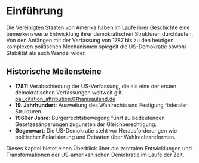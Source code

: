 # Einführung

Die Vereinigten Staaten von Amerika haben im Laufe ihrer Geschichte eine bemerkenswerte Entwicklung ihrer demokratischen Strukturen durchlaufen. Von den Anfängen mit der Verfassung von 1787 bis zu den heutigen komplexen politischen Mechanismen spiegelt die US-Demokratie sowohl Stabilität als auch Wandel wider.

## Historische Meilensteine

- **1787**: Verabschiedung der US-Verfassung, die als eine der ersten demokratischen Verfassungen weltweit gilt.  [oai_citation_attribution:0‡hanisauland.de](https://www.hanisauland.de/wissen/kalender-allgemein/kalender/demokratische-verfassung-usa?utm_source=chatgpt.com)
- **19. Jahrhundert**: Ausweitung des Wahlrechts und Festigung föderaler Strukturen.
- **1960er Jahre**: Bürgerrechtsbewegung führt zu bedeutenden Gesetzesänderungen zugunsten der Gleichberechtigung.
- **Gegenwart**: Die US-Demokratie steht vor Herausforderungen wie politischer Polarisierung und Debatten über Wahlrechtsreformen.

Dieses Kapitel bietet einen Überblick über die zentralen Entwicklungen und Transformationen der US-amerikanischen Demokratie im Laufe der Zeit.